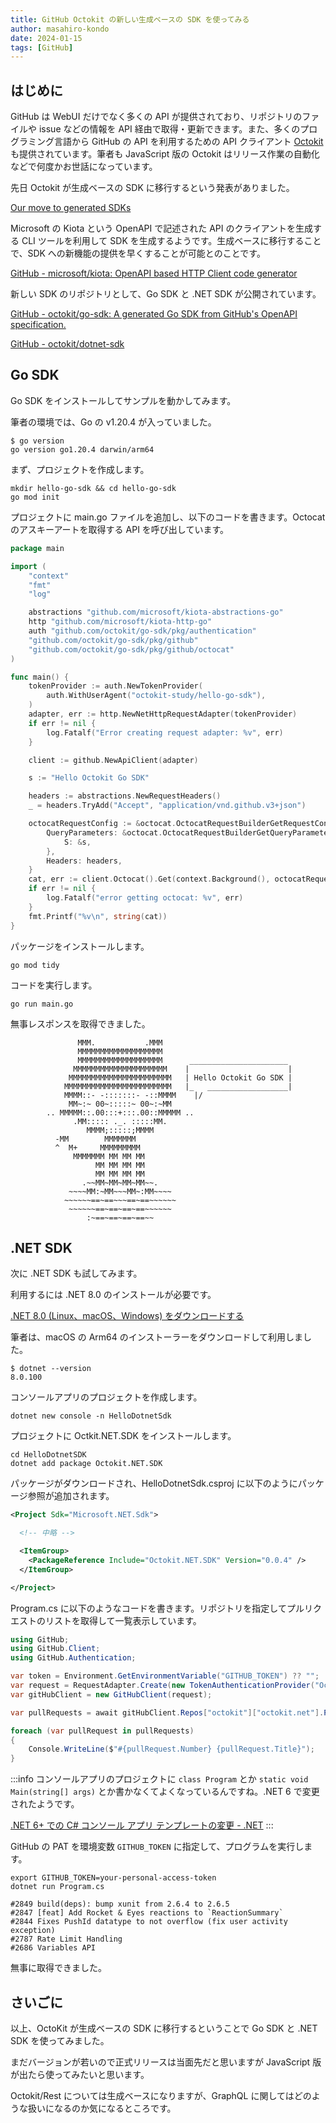 ```yaml
---
title: GitHub Octokit の新しい生成ベースの SDK を使ってみる
author: masahiro-kondo
date: 2024-01-15
tags: [GitHub]
---
```


## はじめに

GitHub は WebUI だけでなく多くの API が提供されており、リポジトリのファイルや issue などの情報を API 経由で取得・更新できます。また、多くのプログラミング言語から GitHub の API を利用するための API クライアント [Octokit](https://github.com/octokit) も提供されています。筆者も JavaScript 版の Octokit はリリース作業の自動化などで何度かお世話になっています。

先日 Octokit が生成ベースの SDK に移行するという発表がありました。

[Our move to generated SDKs](https://github.blog/2024-01-03-our-move-to-generated-sdks/)

Microsoft の Kiota という OpenAPI で記述された API のクライアントを生成する CLI ツールを利用して SDK を生成するようです。生成ベースに移行することで、SDK への新機能の提供を早くすることが可能とのことです。

[GitHub - microsoft/kiota: OpenAPI based HTTP Client code generator](https://github.com/microsoft/kiota)

新しい SDK のリポジトリとして、Go SDK と .NET SDK が公開されています。

[GitHub - octokit/go-sdk: A generated Go SDK from GitHub&#39;s OpenAPI specification.](https://github.com/octokit/go-sdk)

[GitHub - octokit/dotnet-sdk](https://github.com/octokit/dotnet-sdk)

## Go SDK
Go SDK をインストールしてサンプルを動かしてみます。

筆者の環境では、Go の v1.20.4 が入っていました。

```shell
$ go version
go version go1.20.4 darwin/arm64
```

まず、プロジェクトを作成します。

```shell
mkdir hello-go-sdk && cd hello-go-sdk
go mod init
```

プロジェクトに main.go ファイルを追加し、以下のコードを書きます。Octocat のアスキーアートを取得する API を呼び出しています。

```go
package main

import (
	"context"
	"fmt"
	"log"

	abstractions "github.com/microsoft/kiota-abstractions-go"
	http "github.com/microsoft/kiota-http-go"
	auth "github.com/octokit/go-sdk/pkg/authentication"
	"github.com/octokit/go-sdk/pkg/github"
	"github.com/octokit/go-sdk/pkg/github/octocat"
)

func main() {
	tokenProvider := auth.NewTokenProvider(
		auth.WithUserAgent("octokit-study/hello-go-sdk"),
	)
	adapter, err := http.NewNetHttpRequestAdapter(tokenProvider)
	if err != nil {
		log.Fatalf("Error creating request adapter: %v", err)
	}

	client := github.NewApiClient(adapter)

	s := "Hello Octokit Go SDK"

	headers := abstractions.NewRequestHeaders()
	_ = headers.TryAdd("Accept", "application/vnd.github.v3+json")

	octocatRequestConfig := &octocat.OctocatRequestBuilderGetRequestConfiguration{
		QueryParameters: &octocat.OctocatRequestBuilderGetQueryParameters{
			S: &s,
		},
		Headers: headers,
	}
	cat, err := client.Octocat().Get(context.Background(), octocatRequestConfig)
	if err != nil {
		log.Fatalf("error getting octocat: %v", err)
	}
	fmt.Printf("%v\n", string(cat))
}
```

パッケージをインストールします。

```shell
go mod tidy
```

コードを実行します。

```shell
go run main.go
```

無事レスポンスを取得できました。

```
               MMM.           .MMM
               MMMMMMMMMMMMMMMMMMM
               MMMMMMMMMMMMMMMMMMM      ______________________
              MMMMMMMMMMMMMMMMMMMMM    |                      |
             MMMMMMMMMMMMMMMMMMMMMMM   | Hello Octokit Go SDK |
            MMMMMMMMMMMMMMMMMMMMMMMM   |_   __________________|
            MMMM::- -:::::::- -::MMMM    |/
             MM~:~ 00~:::::~ 00~:~MM
        .. MMMMM::.00:::+:::.00::MMMMM ..
              .MM::::: ._. :::::MM.
                 MMMM;:::::;MMMM
          -MM        MMMMMMM
          ^  M+     MMMMMMMMM
              MMMMMMM MM MM MM
                   MM MM MM MM
                   MM MM MM MM
                .~~MM~MM~MM~MM~~.
             ~~~~MM:~MM~~~MM~:MM~~~~
            ~~~~~~==~==~~~==~==~~~~~~
             ~~~~~~==~==~==~==~~~~~~
                 :~==~==~==~==~~
```

## .NET SDK
次に .NET SDK も試してみます。

利用するには .NET 8.0 のインストールが必要です。

[.NET 8.0 (Linux&#x3001;macOS&#x3001;Windows) &#x3092;&#x30C0;&#x30A6;&#x30F3;&#x30ED;&#x30FC;&#x30C9;&#x3059;&#x308B;](https://dotnet.microsoft.com/ja-jp/download/dotnet/8.0)

筆者は、macOS の Arm64 のインストーラーをダウンロードして利用しました。

```shell
$ dotnet --version
8.0.100
```

コンソールアプリのプロジェクトを作成します。

```shell
dotnet new console -n HelloDotnetSdk
```

プロジェクトに Octkit.NET.SDK をインストールします。

```shell
cd HelloDotnetSDK
dotnet add package Octokit.NET.SDK
```

パッケージがダウンロードされ、HelloDotnetSdk.csproj に以下のようにパッケージ参照が追加されます。

```xml
<Project Sdk="Microsoft.NET.Sdk">

  <!-- 中略 -->

  <ItemGroup>
    <PackageReference Include="Octokit.NET.SDK" Version="0.0.4" />
  </ItemGroup>

</Project>
```

Program.cs に以下のようなコードを書きます。リポジトリを指定してプルリクエストのリストを取得して一覧表示しています。

```cs
using GitHub;
using GitHub.Client;
using GitHub.Authentication;

var token = Environment.GetEnvironmentVariable("GITHUB_TOKEN") ?? "";
var request = RequestAdapter.Create(new TokenAuthenticationProvider("Octokit.Gen", token));
var gitHubClient = new GitHubClient(request);

var pullRequests = await gitHubClient.Repos["octokit"]["octokit.net"].Pulls.GetAsync();

foreach (var pullRequest in pullRequests)
{
    Console.WriteLine($"#{pullRequest.Number} {pullRequest.Title}");
}
```

:::info
コンソールアプリのプロジェクトに `class Program` とか `static void Main(string[] args)` とか書かなくてよくなっているんですね。.NET 6 で変更されたようです。

[.NET 6+ での C# コンソール アプリ テンプレートの変更 - .NET](https://learn.microsoft.com/ja-jp/dotnet/core/tutorials/top-level-templates)
:::

GitHub の PAT を環境変数 `GITHUB_TOKEN` に指定して、プログラムを実行します。

```shell
export GITHUB_TOKEN=your-personal-access-token
dotnet run Program.cs
```

```
#2849 build(deps): bump xunit from 2.6.4 to 2.6.5
#2847 [feat] Add Rocket & Eyes reactions to `ReactionSummary`
#2844 Fixes PushId datatype to not overflow (fix user activity exception)
#2787 Rate Limit Handling
#2686 Variables API
```

無事に取得できました。

## さいごに
以上、OctoKit が生成ベースの SDK に移行するということで Go SDK と .NET SDK を使ってみました。

まだバージョンが若いので正式リリースは当面先だと思いますが JavaScript 版が出たら使ってみたいと思います。

Octokit/Rest については生成ベースになりますが、GraphQL に関してはどのような扱いになるのか気になるところです。

